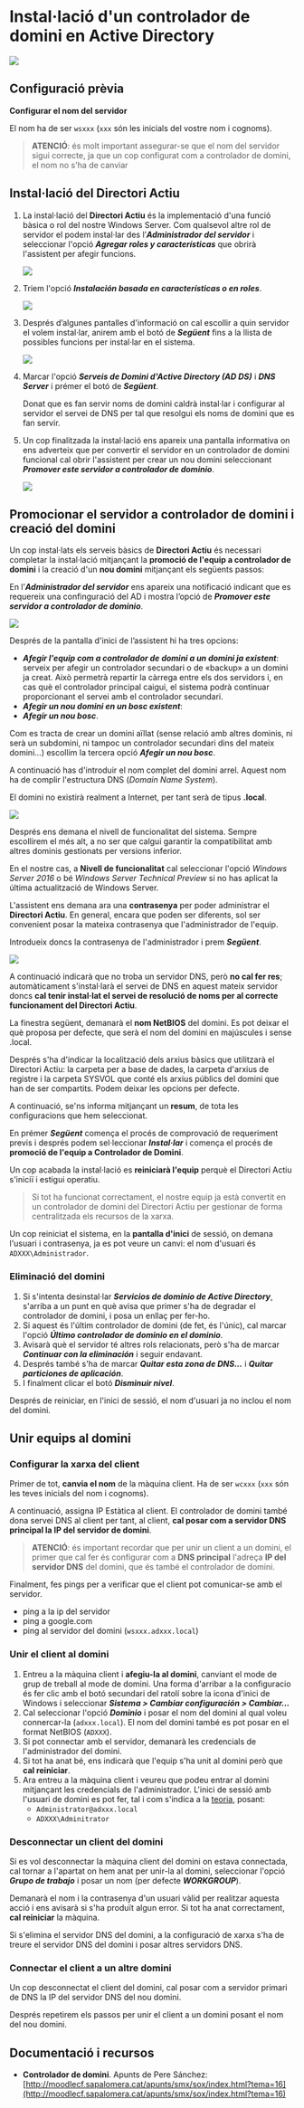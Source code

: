 # Instal·lació d'un controlador de domini en Active Directory

![](../../.gitbook/assets/activedirectory.png)

## Configuració prèvia

**Configurar el nom del servidor**

El nom ha de ser `wsxxx` \(`xxx` són les inicials del vostre nom i cognoms\).

> **ATENCIÓ**: és molt important assegurar-se que el nom del servidor sigui correcte, ja que un cop configurat com a controlador de domini, el nom no s'ha de canviar

## Instal·lació del Directori Actiu

1. La instal·lació del **Directori Actiu** és la implementació d'una funció bàsica o rol del nostre Windows Server. Com qualsevol altre rol de servidor el podem instal·lar des l’_**Administrador del servidor**_ i seleccionar l'opció _**Agregar roles y características**_ que obrirà l'assistent per afegir funcions.

   ![](https://github.com/ldediegom/gitbook-sox/tree/da301902aefdc6f0c12f6016f9e43f8cf24607bf/.gitbook/assets/ad_afegir.png)

2. Triem l'opció _**Instalación basada en características o en roles**_.

   ![](https://github.com/ldediegom/gitbook-sox/tree/da301902aefdc6f0c12f6016f9e43f8cf24607bf/.gitbook/assets/ad_ins2.png)

3. Després d’algunes pantalles d'informació on cal escollir a quin servidor el volem instal·lar, anirem amb el botó de _**Següent**_ fins a la llista de possibles funcions per instal·lar en el sistema.

   ![](https://github.com/ldediegom/gitbook-sox/tree/da301902aefdc6f0c12f6016f9e43f8cf24607bf/.gitbook/assets/ad_ins3.png)

4. Marcar l'opció _**Serveis de Domini d'Active Directory \(AD DS\)**_ i _**DNS Server**_ i prémer el botó de _**Següent**_.

   Donat que es fan servir noms de domini caldrà instal·lar i configurar al servidor el servei de DNS per tal que resolgui els noms de domini que es fan servir.

5. Un cop finalitzada la instal·lació ens apareix una pantalla informativa on ens adverteix que per convertir el servidor en un controlador de domini funcional cal obrir l'assistent per crear un nou domini seleccionant _**Promover este servidor a controlador de dominio**_.

   ![](https://github.com/ldediegom/gitbook-sox/tree/da301902aefdc6f0c12f6016f9e43f8cf24607bf/.gitbook/assets/ad_ins4.png)

## Promocionar el servidor a controlador de domini i creació del domini

Un cop instal·lats els serveis bàsics de **Directori Actiu** és necessari completar la instal·lació mitjançant la **promoció de l'equip a controlador de domini** i la creació d'un **nou domini** mitjançant els següents passos:

En l’_**Administrador del servidor**_ ens apareix una notificació indicant que es requereix una confinguració del AD i mostra l’opció de _**Promover este servidor a controlador de dominio**_.

![](../../.gitbook/assets/ad_ins5.png)

Després de la pantalla d'inici de l’assistent hi ha tres opcions:

* _**Afegir l'equip com a controlador de domini a un domini ja existent**_: serveix per afegir un controlador secundari o de «backup» a un domini ja creat. Això permetrà repartir la càrrega entre els dos servidors i, en cas què el controlador principal caigui, el sistema podrà continuar proporcionant el servei amb el controlador secundari.
* _**Afegir un nou domini en un bosc existent**_: 
* _**Afegir un nou bosc**_.

Com es tracta de crear un domini aïllat \(sense relació amb altres dominis, ni serà un subdomini, ni tampoc un controlador secundari dins del mateix domini...\) escollim la tercera opció _**Afegir un nou bosc**_.

A continuació has d'introduir el nom complet del domini arrel. Aquest nom ha de complir l'estructura DNS \(_Domain Name System_\).

El domini no existirà realment a Internet, per tant serà de tipus **.local**.

![](../../.gitbook/assets/ad_ins6.png)

Després ens demana el nivell de funcionalitat del sistema. Sempre escollirem el més alt, a no ser que calgui garantir la compatibilitat amb altres dominis gestionats per versions inferior.

En el nostre cas, a **Nivell de funcionalitat** cal seleccionar l'opció _Windows Server 2016_ o bé _Windows Server Technical Preview_ si no has aplicat la última actualització de Windows Server.

L'assistent ens demana ara una **contrasenya** per poder administrar el **Directori Actiu**. En general, encara que poden ser diferents, sol ser convenient posar la mateixa contrasenya que l'administrador de l'equip.

Introdueix doncs la contrasenya de l'administrador i prem _**Següent**_.

![](../../.gitbook/assets/ad_ins7.png)

A continuació indicarà que no troba un servidor DNS, però **no cal fer res**; automàticament s'instal·larà el servei de DNS en aquest mateix servidor doncs **cal tenir instal·lat el servei de resolució de noms per al correcte funcionament del Directori Actiu**.

La finestra següent, demanarà el **nom NetBIOS** del domini. Es pot deixar el què proposa per defecte, que serà el nom del domini en majúscules i sense .local.

Després s'ha d'indicar la localització dels arxius bàsics que utilitzarà el Directori Actiu: la carpeta per a base de dades, la carpeta d'arxius de registre i la carpeta SYSVOL que conté els arxius públics del domini que han de ser compartits. Podem deixar les opcions per defecte.

A continuació, se'ns informa mitjançant un **resum**, de tota les configuracions que hem seleccionat.

En prémer _**Següent**_ comença el procés de comprovació de requeriment previs i després podem sel·leccionar _**Instal·lar**_ i comença el procés de **promoció de l'equip a Controlador de Domini**.

Un cop acabada la instal·lació es **reiniciarà l'equip** perquè el Directori Actiu s'iniciï i estigui operatiu.

> Si tot ha funcionat correctament, el nostre equip ja està convertit en un controlador de domini del Directori Actiu per gestionar de forma centralitzada els recursos de la xarxa.

Un cop reiniciat el sistema, en la **pantalla d'inici** de sessió, on demana l'usuari i contrasenya, ja es pot veure un canvi: el nom d'usuari és `ADXXX\Administrador`.

### Eliminació del domini

1. Si s'intenta desinstal·lar _**Servicios de dominio de Active Directory**_, s'arriba a un punt en què avisa que primer s'ha de degradar el controlador de domini, i posa un enllaç per fer-ho.
2. Si aquest és l'últim controlador de domini \(de fet, és l'únic\), cal marcar l'opció _**Último controlador de dominio en el dominio**_.
3. Avisarà què el servidor té altres rols relacionats, però s'ha de marcar _**Continuar con la eliminación**_ i seguir endavant.
4. Després també s'ha de marcar _**Quitar esta zona de DNS...**_ i _**Quitar particiones de aplicación**_.
5. I finalment clicar el botó _**Disminuir nivel**_.

Després de reiniciar, en l'inici de sessió, el nom d'usuari ja no inclou el nom del domini.

## Unir equips al domini

### Configurar la xarxa del client

Primer de tot, **canvia el nom** de la màquina client. Ha de ser `wcxxx` \(`xxx` són les teves inicials del nom i cognoms\).

A continuació, assigna IP Estàtica al client. El controlador de domini també dona servei DNS al client per tant, al client, **cal posar com a servidor DNS principal la IP del servidor de domini**.

> **ATENCIÓ**: és important recordar que per unir un client a un domini, el primer que cal fer és configurar com a **DNS principal** l'adreça **IP del servidor DNS** del domini, que és també el controlador de domini.

Finalment, fes pings per a verificar que el client pot comunicar-se amb el servidor.

* ping a la ip del servidor 
* ping a google.com
* ping al servidor del domini \(`wsxxx.adxxx.local`\)

### Unir el client al domini

1. Entreu a la màquina client i **afegiu-la al domini**, canviant el mode de grup de treball al mode de domini. Una forma d'arribar a la configuracio és fer clic amb el botó secundari del ratolí sobre la icona d'inici de Windows i seleccionar _**Sistema &gt; Cambiar configuración &gt; Cambiar...**_
2. Cal seleccionar l'opció _**Dominio**_ i posar el nom del domini al qual voleu connercar-la \(`adxxx.local`\). El nom del domini també es pot posar en el format NetBIOS \(`ADXXX`\).
3. Si pot connectar amb el servidor, demanarà les credencials de l'administrador del domini.
4. Si tot ha anat bé, ens indicarà que l'equip s'ha unit al domini però que **cal reiniciar**.
5. Ara entreu a la màquina client i veureu que podeu entrar al domini mitjançant les credencials de l'administrador. L'inici de sessió amb l'usuari de domini es pot fer, tal i com s'indica a la [teoria](https://github.com/seicoll/sox/tree/0d2f60ffb695541608217beec864370e547005e0/UF1/usuaris-grups-i-unitats-organitzatives.html#usuaris-globals), posant:
   * `Administrator@adxxx.local` 
   * `ADXXX\Adminitrator` 

### Desconnectar un client del domini

Si es vol desconnectar la màquina client del domini on estava connectada, cal tornar a l'apartat on hem anat per unir-la al domini, seleccionar l'opció _**Grupo de trabajo**_ i posar un nom \(per defecte _**WORKGROUP**_\).

Demanarà el nom i la contrasenya d'un usuari vàlid per realitzar aquesta acció i ens avisarà si s'ha produït algun error. Si tot ha anat correctament, **cal reiniciar** la màquina.

Si s'elimina el servidor DNS del domini, a la configuració de xarxa s'ha de treure el servidor DNS del domini i posar altres servidors DNS.

### Connectar el client a un altre domini

Un cop desconnectat el client del domini, cal posar com a servidor primari de DNS la IP del servidor DNS del nou domini.

Després repetirem els passos per unir el client a un domini posant el nom del nou domini.

## Documentació i recursos

* **Controlador de domini**. Apunts de Pere Sánchez: [http://moodlecf.sapalomera.cat/apunts/smx/sox/index.html?tema=16](http://moodlecf.sapalomera.cat/apunts/smx/sox/index.html?tema=16)

